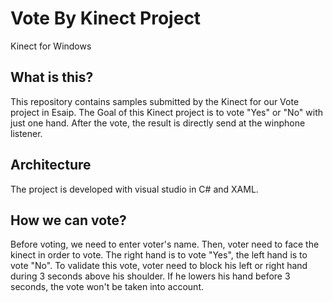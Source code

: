 # Vote By Kinect Project

Kinect for Windows 

## What is this?

This repository contains samples submitted by the Kinect for our Vote project in Esaip.
The Goal of this Kinect project is to vote "Yes" or "No" with just one hand. After the vote, the result is directly send at the winphone listener.

## Architecture

The project is developed with visual studio in C# and XAML.

## How we can vote?

Before voting, we need to enter voter's name. Then, voter need to face the kinect in order to vote.
The right hand is to vote "Yes", the left hand is to vote "No".
To validate this vote, voter need to block his left or right hand during 3 seconds above his shoulder. If he lowers his hand before 3 seconds, the vote won't be taken into account.



